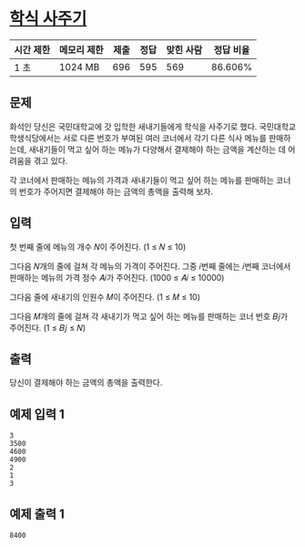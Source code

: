 # [학식 사주기](https://www.acmicpc.net/problem/31821)

| 시간 제한 | 메모리 제한 | 제출 | 정답 | 맞힌 사람 | 정답 비율 |
| --- | --- | --- | --- | --- | --- |
| 1 초 | 1024 MB | 696 | 595 | 569 | 86.606% |

## 문제

화석인 당신은 국민대학교에 갓 입학한 새내기들에게 학식을 사주기로 했다. 국민대학교 학생식당에서는 서로 다른 번호가 부여된 여러 코너에서 각기 다른 식사 메뉴를 판매하는데, 새내기들이 먹고 싶어 하는 메뉴가 다양해서 결제해야 하는 금액을 계산하는 데 어려움을 겪고 있다.

각 코너에서 판매하는 메뉴의 가격과 새내기들이 먹고 싶어 하는 메뉴를 판매하는 코너의 번호가 주어지면 결제해야 하는 금액의 총액을 출력해 보자.

## 입력

첫 번째 줄에 메뉴의 개수 𝑁이 주어진다. (1 ≤ 𝑁 ≤ 10)

그다음 𝑁개의 줄에 걸쳐 각 메뉴의 가격이 주어진다. 그중 𝑖번째 줄에는 𝑖번째 코너에서 판매하는 메뉴의 가격 정수 𝐴𝑖가 주어진다. (1000 ≤ 𝐴𝑖 ≤ 10000)

그다음 줄에 새내기의 인원수 𝑀이 주어진다. (1 ≤ 𝑀 ≤ 10)

그다음 𝑀개의 줄에 걸쳐 각 새내기가 먹고 싶어 하는 메뉴를 판매하는 코너 번호 𝐵𝑗가 주어진다. (1 ≤ 𝐵𝑗 ≤ 𝑁)

## 출력

당신이 결제해야 하는 금액의 총액을 출력한다.

## 예제 입력 1

```
3
3500
4600
4900
2
1
3

```

## 예제 출력 1

```
8400
```
